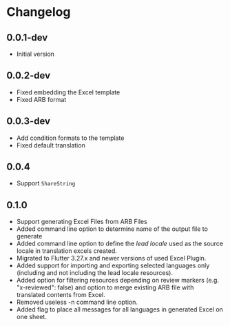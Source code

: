 # Changelog

## 0.0.1-dev

- Initial version

## 0.0.2-dev

- Fixed embedding the Excel template
- Fixed ARB format

## 0.0.3-dev

- Add condition formats to the template
- Fixed default translation

## 0.0.4

- Support `ShareString`

## 0.1.0

- Support generating Excel Files from ARB Files
- Added command line option to determine name of the output file to generate
- Added command line option to define the *lead locale* used as the source locale in translation excels created.
- Migrated to Flutter 3.27.x and newer versions of used Excel Plugin.
- Added support for importing and exporting selected languages only (including and not including the lead locale resources).
- Added option for filtering resources depending on review markers (e.g. "x-reviewed": false) and option to merge existing
  ARB file with translated contents from Excel.
- Removed useless -n command line option.
- Added flag to place all messages for all languages in generated Excel on one sheet.
